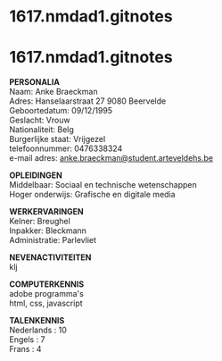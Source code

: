 # 1617.nmdad1.gitnotes
# 1617.nmdad1.gitnotes

<b>PERSONALIA</b> <br>
Naam: Anke Braeckman <br>
Adres: Hanselaarstraat 27 9080 Beervelde <br>
Geboortedatum: 09/12/1995<br>
Geslacht: Vrouw<br>
Nationaliteit: Belg<br>
Burgerlijke staat: Vrijgezel<br>
telefoonnummer: 0476338324<br>
e-mail adres: anke.braeckman@student.arteveldehs.be<br>

<b>OPLEIDINGEN</b><br>
Middelbaar: Sociaal en technische wetenschappen<br>
Hoger onderwijs: Grafische en digitale media<br>

<b>WERKERVARINGEN</b><br>
Kelner: Breughel<br>
Inpakker: Bleckmann<br>
Administratie: Parlevliet<br>

<b>NEVENACTIVITEITEN</b><br>
klj<br>

<b>COMPUTERKENNIS</b><br>
adobe programma's<br>
html, css, javascript<br>

<b>TALENKENNIS</b><br>
Nederlands : 10<br>
Engels : 7<br>
Frans : 4<br>